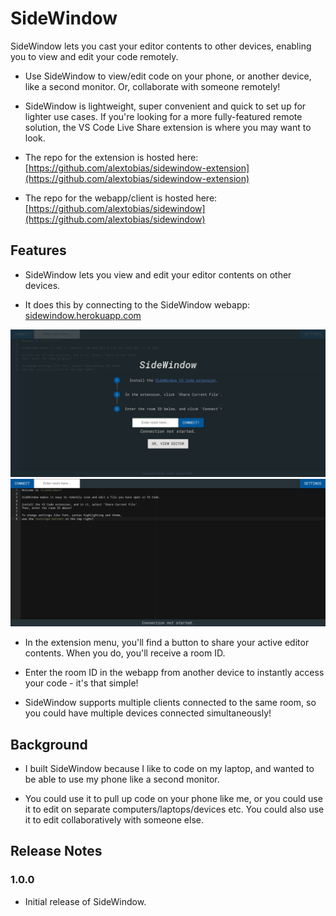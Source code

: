 # SideWindow

SideWindow lets you cast your editor contents to other devices, enabling you to view and edit your code remotely.

* Use SideWindow to view/edit code on your phone, or another device, like a second monitor. Or, collaborate with someone remotely!

* SideWindow is lightweight, super convenient and quick to set up for lighter use cases.  If you're looking for a more fully-featured remote solution, the VS Code Live Share extension is where you may want to look.

* The repo for the extension is hosted here: [https://github.com/alextobias/sidewindow-extension](https://github.com/alextobias/sidewindow-extension)

* The repo for the webapp/client is hosted here: [https://github.com/alextobias/sidewindow](https://github.com/alextobias/sidewindow)

## Features

* SideWindow lets you view and edit your editor contents on other devices. 

* It does this by connecting to the SideWindow webapp: [sidewindow.herokuapp.com](https://sidewindow.herokuapp.com)

![SideWindow WebApp](./images/sidewindow-landing.png)
![SideWindow Editor](./images/sidewindow-editor.png)

* In the extension menu, you'll find a button to share your active editor contents. When you do, you'll receive a room ID. 

* Enter the room ID in the webapp from another device to instantly access your code - it's that simple!

* SideWindow supports multiple clients connected to the same room, so you could have multiple devices connected simultaneously!

## Background

* I built SideWindow because I like to code on my laptop, and wanted to be able to use my phone like a second monitor.

* You could use it to pull up code on your phone like me, or you could use it to edit on separate computers/laptops/devices etc. You could also use it to edit collaboratively with someone else. 

## Release Notes

### 1.0.0

* Initial release of SideWindow.